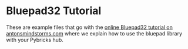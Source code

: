 # Bluepad32 Tutorial

These are example files that go with the [online Bluepad32 tutorial on antonsmindstorms.com](https://www.antonsmindstorms.com/2023/10/25/connect-gamepads-and-neopixels-to-your-lego-hub-with-ease-pupremote-tutorial/) where we explain how to use the bluepad library with your Pybricks hub.

